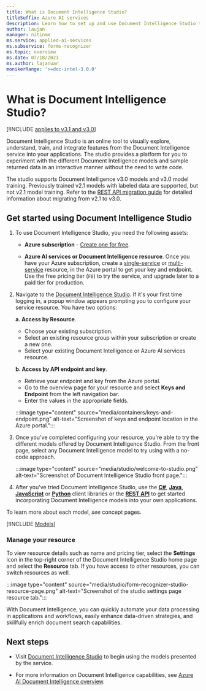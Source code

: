 ```yaml
---
title: What is Document Intelligence Studio?
titleSuffix: Azure AI services
description: Learn how to set up and use Document Intelligence Studio to test features of Azure AI Document Intelligence on the web.
author: laujan
manager: nitinme
ms.service: applied-ai-services
ms.subservice: forms-recognizer
ms.topic: overview
ms.date: 07/18/2023
ms.author: lajanuar
monikerRange: '>=doc-intel-3.0.0'
---
```



<!-- markdownlint-disable MD033 -->
# What is Document Intelligence Studio?

[!INCLUDE [applies to v3.1 and v3.0](includes/applies-to-v3-1-v3-0.md)]

Document Intelligence Studio is an online tool to visually explore, understand, train, and integrate features from the Document Intelligence service into your applications. The studio provides a platform for you to experiment with the different Document Intelligence models and sample returned data in an interactive manner without the need to write code.

The studio supports Document Intelligence v3.0 models and v3.0 model training. Previously trained v2.1 models with labeled data are supported, but not v2.1 model training. Refer to the [REST API migration guide](v3-migration-guide.md) for detailed information about migrating from v2.1 to v3.0.

## Get started using Document Intelligence Studio

1. To use Document Intelligence Studio, you need the following assets:

    * **Azure subscription** - [Create one for free](https://azure.microsoft.com/free/cognitive-services/).

    * **Azure AI services or Document Intelligence resource**. Once you have your Azure subscription, create a [single-service](https://portal.azure.com/#create/Microsoft.CognitiveServicesFormRecognizer) or [multi-service](https://portal.azure.com/#create/Microsoft.CognitiveServicesAllInOne) resource, in the Azure portal to get your key and endpoint. Use the free pricing tier (`F0`) to try the service, and upgrade later to a paid tier for production.

1. Navigate to the [Document Intelligence Studio](https://formrecognizer.appliedai.azure.com/). If it's your first time logging in, a popup window appears prompting you to configure your service resource. You have two options:

   **a. Access by Resource**.

      * Choose your existing subscription.
      * Select an existing resource group within your subscription or create a new one.
      * Select your existing Document Intelligence or Azure AI services resource.

    **b. Access by API endpoint and key**.

      * Retrieve your endpoint and key from the Azure portal.
      * Go to the overview page for your resource and select **Keys and Endpoint** from the left navigation bar.
      * Enter the values in the appropriate fields.

      :::image type="content" source="media/containers/keys-and-endpoint.png" alt-text="Screenshot of keys and endpoint location in the Azure portal.":::

1. Once you've completed configuring your resource, you're able to try the different models offered by Document Intelligence Studio. From the front page, select any Document Intelligence model to try using with a no-code approach.

    :::image type="content" source="media/studio/welcome-to-studio.png" alt-text="Screenshot of Document Intelligence Studio front page.":::

1. After you've tried Document Intelligence Studio, use the [**C#**](quickstarts/get-started-sdks-rest-api.md?view=doc-intel-3.0.0&preserve-view=true), [**Java**](quickstarts/get-started-sdks-rest-api.md?view=doc-intel-3.0.0&preserve-view=true), [**JavaScript**](quickstarts/get-started-sdks-rest-api.md?view=doc-intel-3.0.0&preserve-view=true) or [**Python**](quickstarts/get-started-sdks-rest-api.md?view=doc-intel-3.0.0&preserve-view=true) client libraries or the [**REST API**](quickstarts/get-started-sdks-rest-api.md?view=doc-intel-3.0.0&preserve-view=true) to get started incorporating Document Intelligence models into your own applications.

To learn more about each model, *see* concept pages.

[!INCLUDE [Models](includes/model-type-name.md)]

### Manage your resource

 To view resource details such as name and pricing tier, select the **Settings** icon in the top-right corner of the Document Intelligence Studio home page and select the **Resource** tab. If you have access to other resources, you can switch resources as well.

:::image type="content" source="media/studio/form-recognizer-studio-resource-page.png" alt-text="Screenshot of the studio settings page resource tab.":::

With Document Intelligence, you can quickly automate your data processing in applications and workflows, easily enhance data-driven strategies, and skillfully enrich document search capabilities.

## Next steps

* Visit [Document Intelligence Studio](https://formrecognizer.appliedai.azure.com/studio) to begin using the models presented by the service.

* For more information on Document Intelligence capabilities, see [Azure AI Document Intelligence overview](overview.md).
